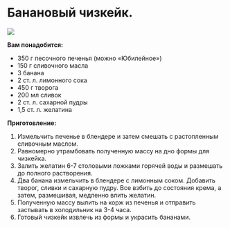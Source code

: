 # Банановый чизкейк.
![](/images/Kulinar/Desert/chizkeik_bv4.jpg)

**Вам понадобится:**

- 350 г песочного печенья (можно «Юбилейное»)
- 150 г сливочного масла
- 3 банана
- 2 ст. л. лимонного сока
- 450 г творога
- 200 мл сливок
- 2 ст. л. сахарной пудры
- 1,5 ст. л. желатина

**Приготовление:**

1. Измельчить печенье в блендере и затем смешать с растопленным сливочным маслом.
2. Равномерно утрамбовать полученную массу на дно формы для чизкейка.
3. Залить желатин 6-7 столовыми ложками горячей воды и размешать до полного растворения.
4. Два банана измельчить в блендере с лимонным соком. Добавить творог, сливки и сахарную пудру. Все взбить до состояния крема, а затем, размешивая, медленно влить желатин.
5. Полученную массу вылить на корж из печенья и отправить застывать в холодильник на 3-4 часа.
6. Готовый чизкейк извлечь из формы и украсить бананами.


